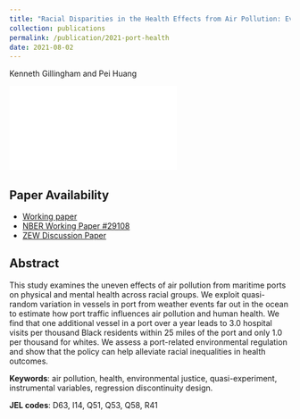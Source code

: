 ```yaml
---
title: "Racial Disparities in the Health Effects from Air Pollution: Evidence from Ports"
collection: publications
permalink: /publication/2021-port-health
date: 2021-08-02
---
```

Kenneth Gillingham and Pei Huang

![Marginal damage of pollution by race](/images/paper-2021-port-health.pdf "Marginal damage of pollution by race")

## Paper Availability

- [Working paper](/files/2021_WP_Port_Health.pdf)
- [NBER Working Paper #29108](https://www.nber.org/papers/w29108)
- [ZEW Discussion Paper](https://www.zew.de/publikationen/racial-disparities-in-the-health-effects-from-air-pollution-evidence-from-ports)

## Abstract

This study examines the uneven effects of air pollution from maritime ports on physical and mental health across racial groups. We exploit quasi-random variation in vessels in port from weather events far out in the ocean to estimate how port traffic influences air pollution and human health. We find that one additional vessel in a port over a year leads to 3.0 hospital visits per thousand Black residents within 25 miles of the port and only 1.0 per thousand for whites. We assess a port-related environmental regulation and show that the policy can help alleviate racial inequalities in health outcomes.

**Keywords**: air pollution, health, environmental justice, quasi-experiment, instrumental variables, regression discontinuity design.

**JEL codes**: D63, I14, Q51, Q53, Q58, R41